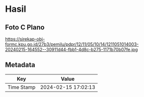# Hasil

## Foto C Plano

https://sirekap-obj-formc.kpu.go.id/27b3/pemilu/pdpr/12/11/05/10/14/1211051014003-20240215-164552--30911d44-fbb1-4d8c-b275-1171b70b07fe.jpg


## Metadata

| Key        | Value               |
| ---------- | ------------------- |
| Time Stamp | 2024-02-15 17:02:13 |



